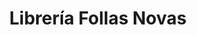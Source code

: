 ---
title: "Librería Follas Novas"
url: /santiago-de-compostela/libreria-follas-novas/
shop: libros
---